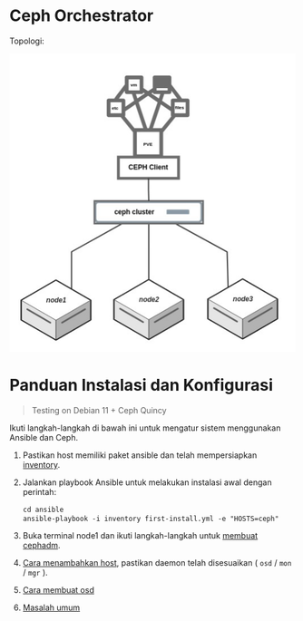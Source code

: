# Ceph Orchestrator
Topologi:

![alt text](assets/img/ceph-dev.jpg)

# Panduan Instalasi dan Konfigurasi
> Testing on Debian 11 + Ceph Quincy

Ikuti langkah-langkah di bawah ini untuk mengatur sistem menggunakan Ansible dan Ceph.
1. Pastikan host memiliki paket ansible dan telah mempersiapkan [inventory](ansible/inventory).

2. Jalankan playbook Ansible untuk melakukan instalasi awal dengan perintah:
    ```
    cd ansible
    ansible-playbook -i inventory first-install.yml -e "HOSTS=ceph"
    ```
3. Buka terminal node1 dan ikuti langkah-langkah untuk [membuat cephadm](docs/adm-mon-mgr.md).
4. [Cara menambahkan host](docs/hosts.md), pastikan daemon telah disesuaikan ( `osd` / `mon` / `mgr` ).
5. [Cara membuat osd](docs/osd.md)
6. [Masalah umum](docs/troubleshooting.md)
